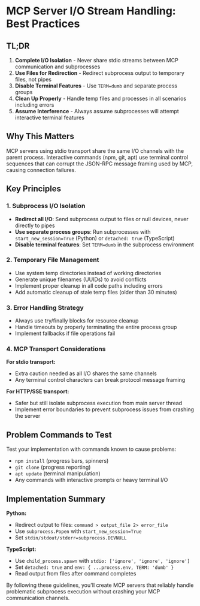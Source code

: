 # MCP Server I/O Stream Handling: Best Practices

## TL;DR

1. **Complete I/O Isolation** - Never share stdio streams between MCP communication and subprocesses
2. **Use Files for Redirection** - Redirect subprocess output to temporary files, not pipes
3. **Disable Terminal Features** - Use `TERM=dumb` and separate process groups
4. **Clean Up Properly** - Handle temp files and processes in all scenarios including errors
5. **Assume Interference** - Always assume subprocesses will attempt interactive terminal features

## Why This Matters

MCP servers using stdio transport share the same I/O channels with the parent process. Interactive commands (npm, git, apt) use terminal control sequences that can corrupt the JSON-RPC message framing used by MCP, causing connection failures.

## Key Principles

### 1. Subprocess I/O Isolation

- **Redirect all I/O**: Send subprocess output to files or null devices, never directly to pipes
- **Use separate process groups**: Run subprocesses with `start_new_session=True` (Python) or `detached: true` (TypeScript)
- **Disable terminal features**: Set `TERM=dumb` in the subprocess environment

### 2. Temporary File Management

- Use system temp directories instead of working directories
- Generate unique filenames (UUIDs) to avoid conflicts
- Implement proper cleanup in all code paths including errors
- Add automatic cleanup of stale temp files (older than 30 minutes)

### 3. Error Handling Strategy

- Always use try/finally blocks for resource cleanup
- Handle timeouts by properly terminating the entire process group
- Implement fallbacks if file operations fail

### 4. MCP Transport Considerations

**For stdio transport:**
- Extra caution needed as all I/O shares the same channels
- Any terminal control characters can break protocol message framing

**For HTTP/SSE transport:**
- Safer but still isolate subprocess execution from main server thread
- Implement error boundaries to prevent subprocess issues from crashing the server

## Problem Commands to Test

Test your implementation with commands known to cause problems:
- `npm install` (progress bars, spinners)
- `git clone` (progress reporting)
- `apt update` (terminal manipulation) 
- Any commands with interactive prompts or heavy terminal I/O

## Implementation Summary

**Python:**
- Redirect output to files: `command > output_file 2> error_file`
- Use `subprocess.Popen` with `start_new_session=True`
- Set `stdin/stdout/stderr=subprocess.DEVNULL`

**TypeScript:**
- Use `child_process.spawn` with `stdio: ['ignore', 'ignore', 'ignore']`
- Set `detached: true` and `env: { ...process.env, TERM: 'dumb' }`
- Read output from files after command completes

By following these guidelines, you'll create MCP servers that reliably handle problematic subprocess execution without crashing your MCP communication channels.
